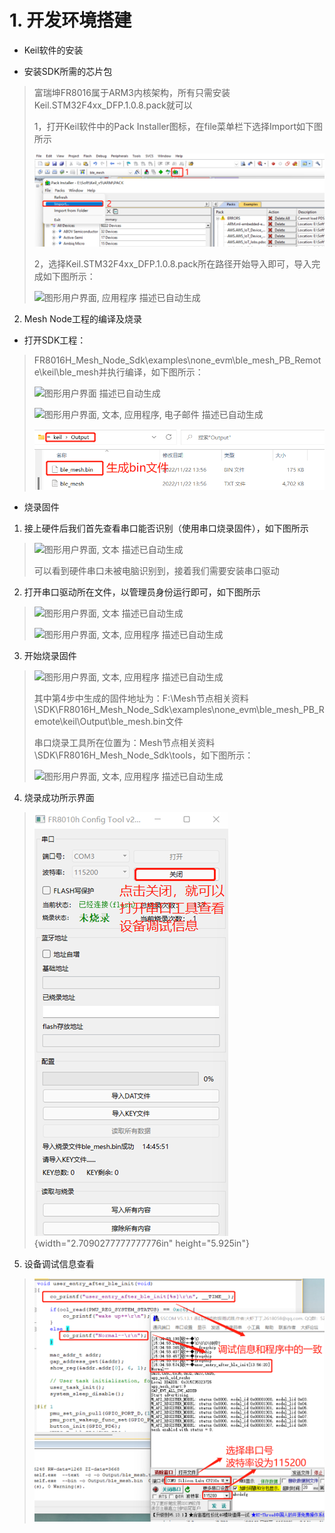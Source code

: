 # 1.  开发环境搭建 #

-   Keil软件的安装

-   安装SDK所需的芯片包

> 富瑞坤FR8016属于ARM3内核架构，所有只需安装Keil.STM32F4xx_DFP.1.0.8.pack就可以
>
> 1，打开Keil软件中的Pack
> Installer图标，在file菜单栏下选择Import如下图所示
>
> ![](./media/image10.png) 
>
> 2，选择Keil.STM32F4xx_DFP.1.0.8.pack所在路径开始导入即可，导入完成如下图所示：
>
> ![图形用户界面, 应用程序
> 描述已自动生成](./media/image11.png) 

2.  Mesh Node工程的编译及烧录

-   打开SDK工程：

> FR8016H_Mesh_Node_Sdk\\examples\\none_evm\\ble_mesh_PB_Remote\\keil\\ble_mesh并执行编译，如下图所示：
>
> ![图形用户界面
> 描述已自动生成](./media/image12.png) 
>
> ![图形用户界面, 文本, 应用程序, 电子邮件
> 描述已自动生成](./media/image13.png) 
>
> ![](./media/image14.png) 

-   烧录固件

1.  接上硬件后我们首先查看串口能否识别（使用串口烧录固件），如下图所示

> ![图形用户界面, 文本
> 描述已自动生成](./media/image15.png) 
>
> 可以看到硬件串口未被电脑识别到，接着我们需要安装串口驱动

2.  打开串口驱动所在文件，以管理员身份运行即可，如下图所示

> ![图形用户界面, 文本
> 描述已自动生成](./media/image16.png) 
>
> ![图形用户界面, 文本, 应用程序
> 描述已自动生成](./media/image17.png) 
3.  开始烧录固件

> ![图形用户界面, 文本, 应用程序
> 描述已自动生成](./media/image18.png) 
>
> 其中第4步中生成的固件地址为：F:\\Mesh节点相关资料\\SDK\\FR8016H_Mesh_Node_Sdk\\examples\\none_evm\\ble_mesh_PB_Remote\\keil\\Output\\ble_mesh.bin文件
>
> 串口烧录工具所在位置为：Mesh节点相关资料\\SDK\\FR8016H_Mesh_Node_Sdk\\tools，如下图所示：
>
> ![图形用户界面, 文本, 应用程序
> 描述已自动生成](./media/image19.png) 

4.  烧录成功所示界面

> ![](./media/image20.png){width="2.7090277777777776in"
> height="5.925in"}

5.  设备调试信息查看

> ![](./media/image21.png)


